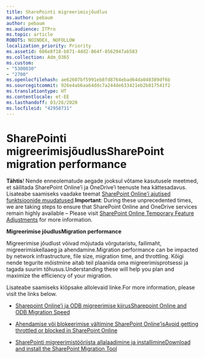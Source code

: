 ```yaml
---
title: SharePointi migreerimisjõudlus
ms.author: pebaum
author: pebaum
ms.audience: ITPro
ms.topic: article
ROBOTS: NOINDEX, NOFOLLOW
localization_priority: Priority
ms.assetid: 686e8f18-b871-4dd2-864f-8562947ab583
ms.collection: Adm_O365
ms.custom:
- "5300030"
- "2700"
ms.openlocfilehash: ae62607bf5991eb8fd8764ebad64da040389df6b
ms.sourcegitcommit: 926e4ab6aa64ddc7a244de633421eb2b817541f2
ms.translationtype: HT
ms.contentlocale: et-EE
ms.lasthandoff: 03/26/2020
ms.locfileid: "42958731"
---
```

# <a name="sharepoint-migration-performance"></a><span data-ttu-id="fd697-102">SharePointi migreerimisjõudlus</span><span class="sxs-lookup"><span data-stu-id="fd697-102">SharePoint migration performance</span></span>

<span data-ttu-id="fd697-103">**Tähtis**! Nende enneolematude aegade jooksul võtame kasutusele meetmed, et säilitada SharePoint Online’i ja OneDrive’i teenuste hea kättesadavus. Lisateabe saamiseks vaadake teemat [SharePoint Online’i ajutised funktsioonide muudatused](https://aka.ms/ODSPAdjustments).</span><span class="sxs-lookup"><span data-stu-id="fd697-103">**Important**: During these unprecedented times, we are taking steps to ensure that SharePoint Online and OneDrive services remain highly available – Please visit [SharePoint Online Temporary Feature Adjustments](https://aka.ms/ODSPAdjustments) for more information.</span></span>

<span data-ttu-id="fd697-104">**Migreerimise jõudlus**</span><span class="sxs-lookup"><span data-stu-id="fd697-104">**Migration performance**</span></span>

<span data-ttu-id="fd697-105">Migreerimise jõudlust võivad mõjutada võrgutaristu, failimaht, migreerimiskellaaeg ja ahendamine.</span><span class="sxs-lookup"><span data-stu-id="fd697-105">Migration performance can be impacted by network infrastructure, file size, migration time, and throttling.</span></span> <span data-ttu-id="fd697-106">Kõigi nende tegurite mõistmine aitab teil plaanida oma migreerimisprotsessi ja tagada suurim tõhusus.</span><span class="sxs-lookup"><span data-stu-id="fd697-106">Understanding these will help you plan and maximize the efficiency of your migration.</span></span>

<span data-ttu-id="fd697-107">Lisateabe saamiseks klõpsake allolevaid linke.</span><span class="sxs-lookup"><span data-stu-id="fd697-107">For more information, please visit the links below.</span></span>

- [<span data-ttu-id="fd697-108">Sharepoint Online’i ja ODB migreerimise kiirus</span><span class="sxs-lookup"><span data-stu-id="fd697-108">Sharepoint Online and ODB Migration Speed</span></span>](https://docs.microsoft.com/sharepointmigration/sharepoint-online-and-onedrive-migration-speed)

- [<span data-ttu-id="fd697-109">Ahendamise või blokeerimise vältimine SharePoint Online’is</span><span class="sxs-lookup"><span data-stu-id="fd697-109">Avoid getting throttled or blocked in SharePoint Online</span></span>](https://docs.microsoft.com/sharepoint/dev/general-development/how-to-avoid-getting-throttled-or-blocked-in-sharepoint-online)

- [<span data-ttu-id="fd697-110">SharePointi migreerimistööriista allalaadimine ja installimine</span><span class="sxs-lookup"><span data-stu-id="fd697-110">Download and install the SharePoint Migration Tool</span></span>](https://docs.microsoft.com/sharepointmigration/introducing-the-sharepoint-migration-tool)
